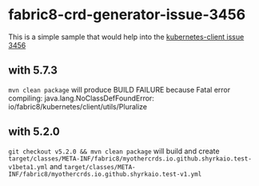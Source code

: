 # fabric8-crd-generator-issue-3456
This is a simple sample that would help into the [kubernetes-client issue 3456](https://github.com/fabric8io/kubernetes-client/issues/3456)

## with 5.7.3

`mvn clean package` will produce BUILD FAILURE because Fatal error compiling: java.lang.NoClassDefFoundError: io/fabric8/kubernetes/client/utils/Pluralize

## with 5.2.0

`git checkout v5.2.0 && mvn clean package` will build and create `target/classes/META-INF/fabric8/myothercrds.io.github.shyrkaio.test-v1beta1.yml` and `target/classes/META-INF/fabric8/myothercrds.io.github.shyrkaio.test-v1.yml`

